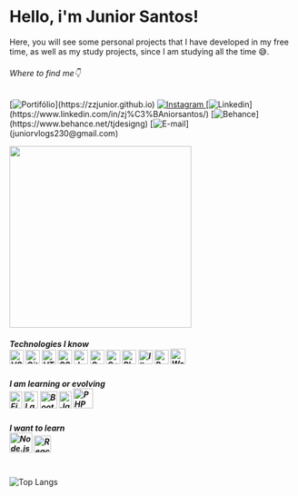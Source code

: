 # Hello, i'm Junior Santos!
Here, you will see some personal projects that I have developed in my free time, as well as my study projects, since I am studying all the time 😅.
###### Where to find me👇
[![Portifólio](	https://img.shields.io/badge/website-000000?style=for-the-badge&logo=About.me&logoColor=rgb(201,204,203)&color=black)](https://zzjunior.github.io) [![Instagram](https://img.shields.io/badge/Instagram-E4405F?style=for-the-badge&logo=instagram&logoColor=rgb(201,204,203)&color=black)
](https://www.instagram.com/siga_tj/) [![Linkedin](https://img.shields.io/badge/LinkedIn-0077B5?style=for-the-badge&logo=linkedin&logoColor=rgb(201,204,203)&color=black)](https://www.linkedin.com/in/zj%C3%BAniorsantos/) [![Behance](https://img.shields.io/badge/-Behance-blue?style=for-the-badge&logo=behance&logoColor=rgb(201,204,203)&color=black)](https://www.behance.net/tjdesigng) [![E-mail](https://img.shields.io/badge/Gmail-D14836?style=for-the-badge&logo=gmail&logoColor=rgb(201,204,203)&color=black)](juniorvlogs230@gmail.com) 

<img src="https://github.com/zzjunior/zzjunior/assets/85785394/7c0f18a4-2e3e-4165-95e1-6f3ad7491447" width="320" />

<h5>Technologies I know
<div style="display:inline; backgorun-color:⬛;"></br>
<img height="25" width="25" src="https://cdn.jsdelivr.net/gh/devicons/devicon/icons/vscode/vscode-original.svg" alt="VSCode" title="Visual Studio Code"/>
<img height="25" width="25" src="https://cdn.jsdelivr.net/gh/devicons/devicon/icons/git/git-original.svg" alt="Git" title="Git">
<img height="25" width="25" src="https://cdn.jsdelivr.net/gh/devicons/devicon/icons/html5/html5-original.svg" alt="HTML5" title="HTML5">
<img height="25" width="25" src="https://cdn.jsdelivr.net/gh/devicons/devicon/icons/css3/css3-original.svg" alt="CSS3" title="CSS3">
<img height="25" width="25" src="https://cdn.jsdelivr.net/gh/devicons/devicon/icons/javascript/javascript-original.svg" alt="JavaScript" title="JavaScript"
<img height="35" width="35" src="https://cdn.jsdelivr.net/gh/devicons/devicon/icons/php/php-original.svg" alt="PHP" title="PHP">
<img height="25" width="25" src="https://cdn.jsdelivr.net/gh/devicons/devicon/icons/c/c-original.svg" alt="C" title="C">
<img height="25" width="25" src="https://cdn.jsdelivr.net/gh/devicons/devicon/icons/cplusplus/cplusplus-original.svg" alt="C++" title="C++">
<img height="25" width="25" src="https://cdn.jsdelivr.net/gh/devicons/devicon/icons/photoshop/photoshop-line.svg" alt="Photoshop" title="Adobe Photoshop">
<img height="25" width="25" src="https://cdn.jsdelivr.net/gh/devicons/devicon/icons/illustrator/illustrator-line.svg" alt="Illustrator" title="Adobe Illustrator">
<img height="25" width="25" src="https://cdn.jsdelivr.net/gh/devicons/devicon/icons/premierepro/premierepro-original.svg" alt="Premiere Pro" title="Adobe Premiere Pro">
<img height="27" width="27" src="https://cdn.jsdelivr.net/gh/devicons/devicon/icons/wordpress/wordpress-plain.svg" alt="WordPress" title="WordPress">
  </div></h5>

<h5>I am learning or evolving
  <div style="display: inline"><br>
  <img height="30" width="22" src="https://cdn.jsdelivr.net/gh/devicons/devicon/icons/figma/figma-original.svg" title="Figma" />
  <img height="30" width="25" src="https://cdn.jsdelivr.net/gh/devicons/devicon@latest/icons/laravel/laravel-original.svg" title="Laravel" />
  <img height="30" width="30" src="https://cdn.jsdelivr.net/gh/devicons/devicon/icons/bootstrap/bootstrap-original.svg" title="Bootstrap" />
  <img height="30" width="22" src="https://cdn.jsdelivr.net/gh/devicons/devicon/icons/javascript/javascript-original.svg" title="JavaScript" />
  <img height="35" width="35" src="https://cdn.jsdelivr.net/gh/devicons/devicon/icons/php/php-original.svg" title="PHP" />
  </div>
</h5>
  <h5>I want to learn
  <div style="display:inline;margin:1rem;margin-top:1rem"></br>
  <img height="35" width="40" src="https://cdn.jsdelivr.net/gh/devicons/devicon@latest/icons/nodejs/nodejs-plain-wordmark.svg" title="Node.js" />
  <img height="30" width="30" src="https://cdn.jsdelivr.net/gh/devicons/devicon/icons/react/react-original.svg" title="React Native" />
  </div>
  </h5>

<h1></h1>
  
![Top Langs](https://github-readme-stats.vercel.app/api/top-langs/?username=zzjunior&layout=compact&size_weight=0.5&count_weight=0.5&hide_title=true&theme=transparent&locale=pt-br&hide_border=true#gh-light-mode-only)

</details>
</h5>
